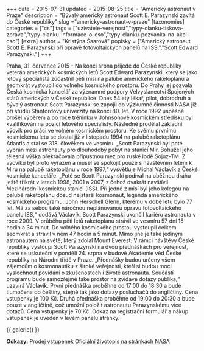 +++
date = 2015-07-31
updated = 2015-08-25
title = "Americký astronaut v Praze"
description = "Bývalý americký astronaut Scott E. Parazynski zavítá do České republiky"
slug ="americky-astronaut-v-praze"
[taxonomies]
categories = ["cs"]
tags = ["uzivatele-verejnost","typy-clanku-tiskova-zprava","typy-clanku-informace-o-cso","typy-clanku-pozvanka-na-akci-cso"]
[extra]
author = "Kristýna Šaarová"
popisky = ["Americký astronaut Scott E. Parazynski při opravě fotovoltaických panelů na ISS.","Scott Edward Parazynski."]
+++

Praha, 31. července 2015 - Na konci srpna přijede do České republiky veterán amerických kosmických letů Scott Edward Parazynski, který se jako letový specialista zúčastnil pěti misí na palubě amerického raketoplánu a sedmkrát vystoupil do volného kosmického prostoru. Do Prahy jej pozvala Česká kosmická kancelář za významné podpory Velvyslanectví Spojených států amerických v České republice. Dnes 54letý lékař, pilot, dobrodruh a bývalý astronaut Scott Parazynski se zapojil do výzkumné činnosti NASA již při studiu Stanfordovy univerzity na konci 80. let. V roce 1992 úspěšně prošel výběrem a po roce tréninku v Johnsonově kosmickém středisku byl kvalifikován na pozici letového specialisty. Následně prodělal základní výcvik pro práci ve volném kosmickém prostoru. Ke svému prvnímu kosmickému letu se dostal již v listopadu 1994 na palubě raketoplánu Atlantis a stal se 318. člověkem ve vesmíru. „Scott Parazynski byl poté vybrán mezi astronauty pro dlouhodobý pobyt na stanici Mir. Bohužel jeho tělesná výška překračovala přípustnou mez pro ruské lodě Sojuz-TM. Z výcviku byl proto vyřazen a musel se spokojit pouze s návštěvním letem k Miru na palubě raketoplánu v roce 1997,“ vysvětluje Michal Václavík z České kosmické kanceláře. „Poté se Scott Parazynski podíval na oběžnou dráhu ještě třikrát v letech 1998, 2001 a 2007, z čehož dvakrát navštívil Mezinárodní kosmickou stanici (ISS). Při jedné z misí byl jeho kolegou na palubě raketoplánu dosud nejstarší kosmonaut, legenda amerického kosmického programu, John Herschell Glenn, kterému v době letu bylo 77 let. Má za sebou také náročnou neplánovanou opravu fotovoltaického panelu ISS,“ dodává Václavík. Scott Parazynski ukončil kariéru astronauta v roce 2009. V průběhu pěti letů raketoplánu strávil ve vesmíru 57 dní 15 hodin a 34 minut. Do volného kosmického prostou vystoupil celkem sedmkrát a strávil v něm 47 hodin a 5 minut. Mimo jiné je také jediným astronautem na světě, který zdolal Mount Everest. V rámci návštěvy České republiky vystoupí Scott Parazynski na dvou přednáškách pro veřejnost, které se uskuteční v pondělí 24. srpna v budově Akademie věd České republiky na Národní třídě v Praze. „Přednášky budou určeny všem zájemcům o kosmonautiku z široké veřejnosti, kteří si budou moci vyslechnout povídání o zkušenostech i životě astronauta. Součástí programu bude samozřejmě také prostor na zvídavé dotazy publika,“ uzavírá Václavík. První přednáška proběhne od 17:00 do 18:30 a bude tlumočena do češtiny, stejně tak jako dotazy posluchačů do angličtiny. Cena vstupenky je 100 Kč. Druhá přednáška proběhne od 19:00 do 20:30 a bude pouze v angličtině, což umožní položit astronautu Parazynskému více dotazů. Cena vstupenky je 70 Kč. Odkaz na registrační formulář a nákup vstupenek je uveden v levém panelu stránky.

{{ galerie() }}

**Odkazy:**
[Prodej vstupenek]
[Oficiální životopis na stránkách NASA]

[Prodej vstupenek]: https://goout.cz/cs/listky/prednaska-us-astronauta-scotta-parazynskeho/ygg/
[Oficiální životopis na stránkách NASA]: http://www.jsc.nasa.gov/Bios/htmlbios/parazyns.html
